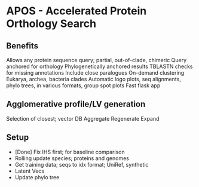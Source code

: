 # APOS - Accelerated Protein Orthology Search

## Benefits

Allows any protein sequence query; partial, out-of-clade, chimeric
Query anchored for orthology
Phylogenetically anchored results
TBLASTN checks for missing annotations
Include close paralogues
On-demand clustering
Eukarya, archea, bacteria clades
Automatic logo plots, seq alignments, phylo trees, in various formats, group spot plots
Fast flask app

## Agglomerative profile/LV generation

Selection of closest; vector DB
Aggregate
Regenerate
Expand

## Setup

* [Done] Fix IHS first; for baseline comparison
* Rolling update species; proteins and genomes
* Get training data; seqs to idx format; UniRef, synthetic
* Latent Vecs
* Update phylo tree
